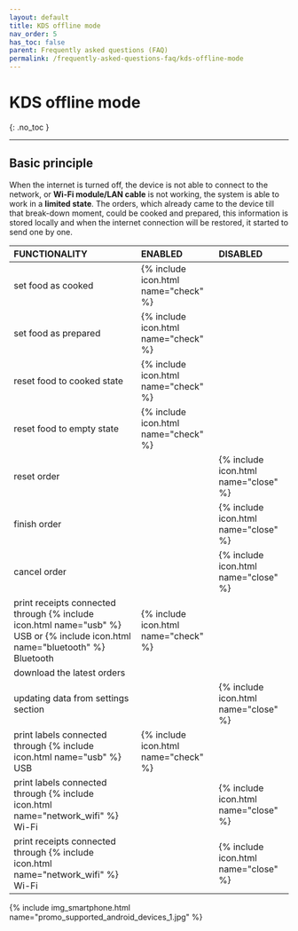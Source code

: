 ```yaml
---
layout: default
title: KDS offline mode
nav_order: 5
has_toc: false
parent: Frequently asked questions (FAQ)
permalink: /frequently-asked-questions-faq/kds-offline-mode
---
```


# KDS offline mode
{: .no_toc }

---

## Basic principle
When the internet is turned off, the device is not able to connect to the network, or **Wi-Fi module/LAN cable** is not working, the system is able to work in a **limited state**. The orders, which already came to the device till that break-down moment, could be cooked and prepared, this information is stored locally and when the internet connection will be restored, it started to send one by one. 



| FUNCTIONALITY									| <span class="text-green-100">ENABLED</span>  | <span class="text-red-100">DISABLED</span> |
|:------------------------------------------------------|:------|:------|
| set food as cooked									| <span class="text-green-100">{% include icon.html name="check" %}</span>|  |
| set food as prepared									| <span class="text-green-100">{% include icon.html name="check" %}</span>|  |
| reset food to cooked state							| <span class="text-green-100">{% include icon.html name="check" %}</span>|  |
| reset food to empty state								| <span class="text-green-100">{% include icon.html name="check" %}</span>|  |
| reset order											|  | <span class="text-red-100">{% include icon.html name="close" %}</span>|
| finish order											|  | <span class="text-red-100">{% include icon.html name="close" %}</span>|
| cancel order											|  | <span class="text-red-100">{% include icon.html name="close" %}</span>|
| print receipts connected through {% include icon.html name="usb" %} USB or {% include icon.html name="bluetooth" %} Bluetooth		| <span class="text-green-100">{% include icon.html name="check" %}</span>|  |
| download the latest orders							|  |  |
| updating data from settings section					|  | <span class="text-red-100">{% include icon.html name="close" %}</span>|
| print labels connected through {% include icon.html name="usb" %} USB					| <span class="text-green-100">{% include icon.html name="check" %}</span>|  |
| print labels connected through {% include icon.html name="network_wifi" %} Wi-Fi					|  | <span class="text-red-100">{% include icon.html name="close" %}</span>|
| print receipts connected through {% include icon.html name="network_wifi" %} Wi-Fi				|  | <span class="text-red-100">{% include icon.html name="close" %}</span>|

<!-- ## Working functionality offline
- set food as cooked
- set food as prepared
- reset food to cooked state
- reset food to empty state
- print labels connected through USB
- print receipts connected through USB or Bluetooth

## Disabled functionality in offline mode
- reset order
- finish order
- cancel order
- download the latest orders
- updating data from settings section
- print labels connected through Wi-Fi
- print receipts connected through Wi-Fi -->

{% include img_smartphone.html name="promo_supported_android_devices_1.jpg" %}